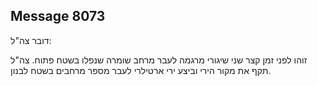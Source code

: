 ## Message 8073

דובר צה"ל:

זוהו לפני זמן קצר שני שיגורי מרגמה לעבר מרחב שומרה שנפלו בשטח פתוח.
צה"ל תקף את מקור הירי וביצע ירי ארטילרי לעבר מספר מרחבים בשטח לבנון.

